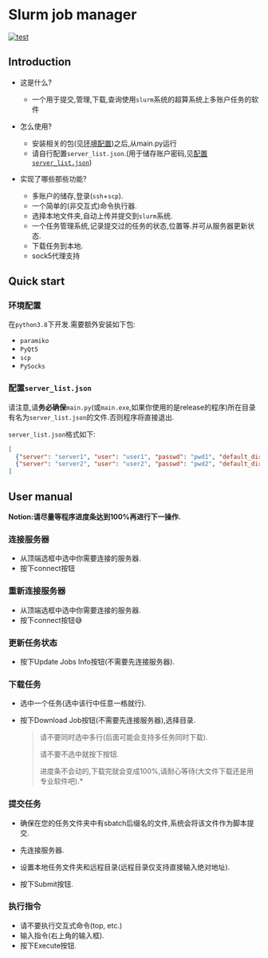 # Slurm job manager

[![test](https://img.shields.io/badge/License-BSD-Green.svg)](https://opensource.org/licenses/BSD-3-Clause)

## Introduction

* 这是什么?
  * 一个用于提交,管理,下载,查询使用`slurm`系统的超算系统上多账户任务的软件

* 怎么使用?
  * 安装相关的包(见[环境配置](#环境配置))之后,从main.py运行
  * 请自行配置`server_list.json`.(用于储存账户密码,见[配置`server_list.json`](#配置`server_list.json`))

* 实现了哪些那些功能?
  * 多账户的储存,登录(`ssh`+`scp`).
  * 一个简单的(非交互式)命令执行器.
  * 选择本地文件夹,自动上传并提交到`slurm`系统.
  * 一个任务管理系统,记录提交过的任务的状态,位置等.并可从服务器更新状态.
  * 下载任务到本地.
  * sock5代理支持

## Quick start

### 环境配置

在`python3.8`下开发.需要额外安装如下包:

* `paramiko`
* `PyQt5`
* `scp`
* `PySocks`

### 配置`server_list.json`

请注意,请**务必确保**`main.py`(或`main.exe`,如果你使用的是release的程序)所在目录有名为`server_list.json`的文件.否则程序将直接退出.

`server_list.json`格式如下:

```json
[
  {"server": "server1", "user": "user1", "passwd": "pwd1", "default_dir": "remote1"},
  {"server": "server2", "user": "user2", "passwd": "pwd2", "default_dir": "remote2"}
]
```

## User manual

**Notion:请尽量等程序进度条达到100%再进行下一操作.**

### 连接服务器

* 从顶端选框中选中你需要连接的服务器.
* 按下connect按钮

### 重新连接服务器

* 从顶端选框中选中你需要连接的服务器.
* 按下connect按钮😅

### 更新任务状态

* 按下Update Jobs Info按钮(不需要先连接服务器).

### 下载任务

* 选中一个任务(选中该行中任意一格就行).

* 按下Download Job按钮(不需要先连接服务器),选择目录.

  > 请不要同时选中多行(后面可能会支持多任务同时下载).
  >
  > 请不要不选中就按下按钮.
  >
  > 进度条不会动的,下载完就会变成100%,请耐心等待(大文件下载还是用专业软件吧).* 

### 提交任务

* 确保在您的任务文件夹中有sbatch后缀名的文件,系统会将该文件作为脚本提交.

* 先连接服务器.
* 设置本地任务文件夹和远程目录(远程目录仅支持直接输入绝对地址).
* 按下Submit按钮.

### 执行指令

* 请不要执行交互式命令(top, etc.)
* 输入指令(右上角的输入框).
* 按下Execute按钮.